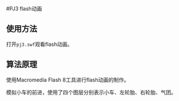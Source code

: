 #PJ3 flash动画
## 使用方法
打开```pj3.swf```观看flash动画。

## 算法原理
使用Macromedia Flash 8工具进行flash动画的制作。

模拟小车的前进，使用了四个图层分别表示小车、左轮胎、右轮胎、气团。